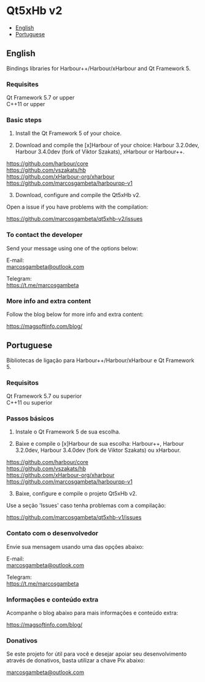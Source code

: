 # Qt5xHb v2

* [English](#english)
* [Portuguese](#portuguese)

## English

Bindings libraries for Harbour++/Harbour/xHarbour and Qt Framework 5.

### Requisites

Qt Framework 5.7 or upper  
C++11 or upper  

### Basic steps

1. Install the Qt Framework 5 of your choice.

2. Download and compile the [x]Harbour of your choice: Harbour 3.2.0dev, Harbour 3.4.0dev (fork of Viktor Szakats), xHarbour or Harbour++.

https://github.com/harbour/core  
https://github.com/vszakats/hb  
https://github.com/xHarbour-org/xharbour  
https://github.com/marcosgambeta/harbourpp-v1  

3. Download, configure and compile the Qt5xHb v2. 

Open a issue if you have problems with the compilation:

https://github.com/marcosgambeta/qt5xhb-v2/issues  

### To contact the developer

Send your message using one of the options below:

E-mail:  
marcosgambeta@outlook.com

Telegram:  
https://t.me/marcosgambeta

### More info and extra content

Follow the blog below for more info and extra content:

https://magsoftinfo.com/blog/

## Portuguese

Bibliotecas de ligação para Harbour++/Harbour/xHarbour e Qt Framework 5.

### Requisitos

Qt Framework 5.7 ou superior  
C++11 ou superior  

### Passos básicos

1. Instale o Qt Framework 5 de sua escolha.

2. Baixe e compile o [x]Harbour de sua escolha: Harbour++, Harbour 3.2.0dev, Harbour 3.4.0dev (fork de Viktor Szakats) ou xHarbour.

https://github.com/harbour/core  
https://github.com/vszakats/hb  
https://github.com/xHarbour-org/xharbour  
https://github.com/marcosgambeta/harbourpp-v1  

3. Baixe, configure e compile o projeto Qt5xHb v2. 

Use a seção 'Issues' caso tenha problemas com a compilação:

https://github.com/marcosgambeta/qt5xhb-v1/issues  

### Contato com o desenvolvedor

Envie sua mensagem usando uma das opções abaixo:

E-mail:  
marcosgambeta@outlook.com

Telegram:  
https://t.me/marcosgambeta

### Informações e conteúdo extra

Acompanhe o blog abaixo para mais informações e conteúdo extra:

https://magsoftinfo.com/blog/

### Donativos

Se este projeto for útil para você e desejar apoiar seu desenvolvimento através de donativos,
basta utilizar a chave Pix abaixo:

marcosgambeta@outlook.com
